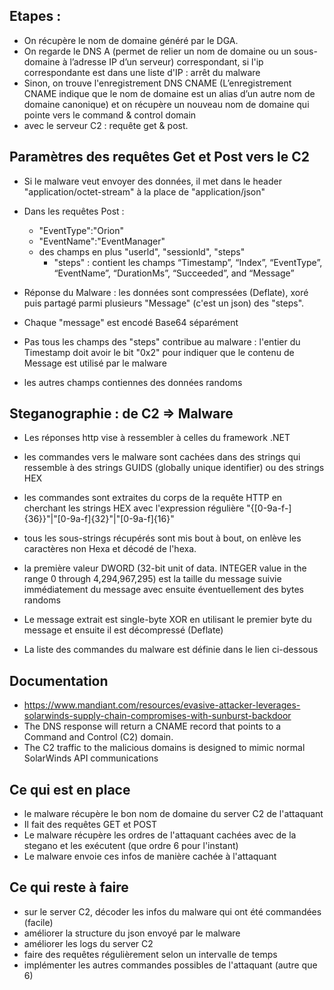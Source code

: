 ## Etapes :

* On récupère le nom de domaine généré par le DGA.
* On regarde le DNS A (permet de relier un nom de domaine ou un sous-domaine à l’adresse IP d’un serveur) correspondant, si l'ip correspondante est dans une liste d'IP : arrêt du malware
* Sinon, on trouve l'enregistrement DNS CNAME (L’enregistrement CNAME indique que le nom de domaine est un alias d’un autre nom de domaine canonique) et on récupère un nouveau nom de domaine qui pointe vers le command & control domain
* avec le serveur C2 : requête get & post.

## Paramètres des requêtes Get et Post vers le C2
* Si le malware veut envoyer des données, il met dans le header "application/octet-stream" à la place de "application/json"
* Dans les requêtes Post :
    * "EventType":"Orion"
    * "EventName":"EventManager"
    * des champs en plus "userld", "sessionld", "steps"
        * "steps" : contient les champs “Timestamp”, “Index”, “EventType”, “EventName”, “DurationMs”, “Succeeded”, and “Message”

* Réponse du Malware : les données sont compressées (Deflate), xoré puis partagé parmi plusieurs "Message" (c'est un json) des "steps".
* Chaque "message" est encodé Base64 séparément
* Pas tous les champs des "steps" contribue au malware : l'entier du Timestamp doit avoir le bit "0x2" pour indiquer que le contenu de Message est utilisé par le malware
* les autres champs contiennes des données randoms

## Steganographie : de C2 => Malware

* Les réponses http vise à ressembler à celles du framework .NET
* les commandes vers le malware sont cachées dans des strings qui ressemble à des strings GUIDS (globally unique identifier) ou des strings HEX
* les commandes sont extraites du corps de la requête HTTP en cherchant les strings HEX avec l'expression régulière "\{[0-9a-f-]{36}\}"|"[0-9a-f]{32}"|"[0-9a-f]{16}"
* tous les sous-strings récupérés sont mis bout à bout, on enlève les caractères non Hexa et décodé de l'hexa.
* la première valeur DWORD (32-bit unit of data. INTEGER value in the range 0 through 4,294,967,295) est la taille du message suivie immédiatement du message avec ensuite éventuellement des bytes randoms
* Le message extrait est single-byte XOR en utilisant le premier byte du message et ensuite il est décompressé (Deflate)

* La liste des commandes du malware est définie dans le lien ci-dessous

## Documentation
* https://www.mandiant.com/resources/evasive-attacker-leverages-solarwinds-supply-chain-compromises-with-sunburst-backdoor
* The DNS response will return a CNAME record that points to a Command and Control (C2) domain.
* The C2 traffic to the malicious domains is designed to mimic normal SolarWinds API communications

## Ce qui est en place

* le malware récupère le bon nom de domaine du server C2 de l'attaquant
* Il fait des requêtes GET et POST
* Le malware récupère les ordres de l'attaquant cachées avec de la stegano et les exécutent (que ordre 6 pour l'instant)
* Le malware envoie ces infos de manière cachée à l'attaquant

## Ce qui reste à faire

* sur le server C2, décoder les infos du malware qui ont été commandées (facile)
* améliorer la structure du json envoyé par le malware
* améliorer les logs du server C2
* faire des requêtes régulièrement selon un intervalle de temps
* implémenter les autres commandes possibles de l'attaquant (autre que 6)

